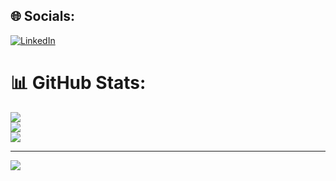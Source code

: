 
## 🌐 Socials:
[![LinkedIn](https://img.shields.io/badge/LinkedIn-%230077B5.svg?logo=linkedin&logoColor=white)](https://linkedin.com/in/https://www.linkedin.com/in/pranjal-udhwani-b3864523b?lipi=urn%3Ali%3Apage%3Ad_flagship3_profile_view_base_contact_details%3BgRt0IUfwSK2MVcfxLrbF9w%3D%3D) 


# 📊 GitHub Stats:
![](https://github-readme-stats.vercel.app/api?username=Pranjal0410&theme=dark&hide_border=false&include_all_commits=true&count_private=true)<br/>
![](https://github-readme-streak-stats.herokuapp.com/?user=Pranjal0410&theme=dark&hide_border=false)<br/>
![](https://github-readme-stats.vercel.app/api/top-langs/?username=Pranjal0410&theme=dark&hide_border=false&include_all_commits=true&count_private=true&layout=compact)

---
[![](https://visitcount.itsvg.in/api?id=Pranjal0410&icon=0&color=0)](https://visitcount.itsvg.in)

<!-- Proudly created with GPRM ( https://gprm.itsvg.in ) -->

<!--
**Pranjal0410/Pranjal0410** is a ✨ _special_ ✨ repository because its `README.md` (this file) appears on your GitHub profile.


